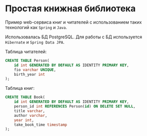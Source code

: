 # Простая книжная библиотека
Пример web-сервиса книг и читателей с использованием таких технологий как `Spring` и `Java`.

Использовалась БД PostgreSQL. Для работы с БД используется `Hibernate` и `Spring Data JPA`.

Таблица читателей:

```sql
CREATE TABLE Person(
	id int GENERATED BY DEFAULT AS IDENTITY PRIMARY KEY,
	fio varchar UNIQUE,
	birth_year int
);
```

Таблица книг:

```sql
CREATE TABLE Book(
	id int GENERATED BY DEFAULT AS IDENTITY PRIMARY KEY,
	person_id int REFERENCES Person(id) ON DELETE SET NULL,
    title varchar,
	author varchar,
    year int,
    take_book_time timestamp
);
```